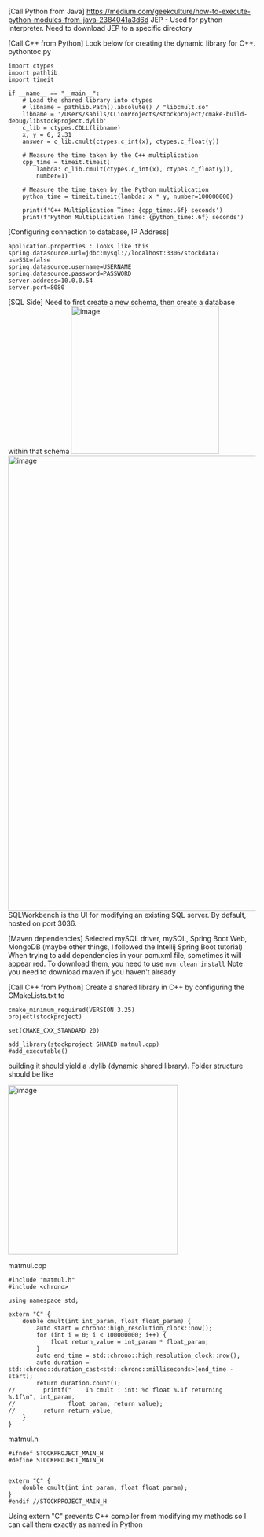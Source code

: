 [Call Python from Java]
https://medium.com/geekculture/how-to-execute-python-modules-from-java-2384041a3d6d
JEP - Used for python interpreter. Need to download JEP to a specific directory

[Call C++ from Python]
Look below for creating the dynamic library for C++.
pythontoc.py
```
import ctypes
import pathlib
import timeit

if __name__ == "__main__":
    # Load the shared library into ctypes
    # libname = pathlib.Path().absolute() / "libcmult.so"
    libname = '/Users/sahils/CLionProjects/stockproject/cmake-build-debug/libstockproject.dylib'
    c_lib = ctypes.CDLL(libname)
    x, y = 6, 2.31
    answer = c_lib.cmult(ctypes.c_int(x), ctypes.c_float(y))

    # Measure the time taken by the C++ multiplication
    cpp_time = timeit.timeit(
        lambda: c_lib.cmult(ctypes.c_int(x), ctypes.c_float(y)),
        number=1)

    # Measure the time taken by the Python multiplication
    python_time = timeit.timeit(lambda: x * y, number=100000000)

    print(f'C++ Multiplication Time: {cpp_time:.6f} seconds')
    print(f'Python Multiplication Time: {python_time:.6f} seconds')
```

[Configuring connection to database, IP Address]
```
application.properties : looks like this
spring.datasource.url=jdbc:mysql://localhost:3306/stockdata?useSSL=false
spring.datasource.username=USERNAME
spring.datasource.password=PASSWORD
server.address=10.0.0.54
server.port=8080
```

[SQL Side]
Need to first create a new schema, then create a database within that schema
<img width="301" alt="image" src="https://github.com/SahilSC/stockportfoliobackend/assets/66689316/776428b2-998f-4465-8d1f-0a3a6364a972">
<img width="927" alt="image" src="https://github.com/SahilSC/stockportfoliobackend/assets/66689316/54f1795f-b1ba-49ff-9eb7-c39cd108ee24">
SQLWorkbench is the UI for modifying an existing SQL server. By default, hosted on port 3036.

[Maven dependencies]
Selected mySQL driver, mySQL, Spring Boot Web, MongoDB (maybe other things, I followed the Intellij Spring Boot tutorial)  
When trying to add dependencies in your pom.xml file, sometimes it will appear red. To download them, you need to use
```mvn clean install```
Note you need to download maven if you haven't already

[Call C++ from Python]
Create a shared library in C++ by configuring the CMakeLists.txt to
```
cmake_minimum_required(VERSION 3.25)
project(stockproject)

set(CMAKE_CXX_STANDARD 20)

add_library(stockproject SHARED matmul.cpp)
#add_executable()
```
building it should yield a .dylib (dynamic shared library). Folder structure should be like

<img width="345" alt="image" src="https://github.com/SahilSC/stockportfoliobackend/assets/66689316/7279d27a-9174-444d-b53a-7a4d7e4432ba">

matmul.cpp
```
#include "matmul.h"
#include <chrono>

using namespace std;

extern "C" {
    double cmult(int int_param, float float_param) {
        auto start = chrono::high_resolution_clock::now();
        for (int i = 0; i < 100000000; i++) {
            float return_value = int_param * float_param;
        }
        auto end_time = std::chrono::high_resolution_clock::now();
        auto duration = std::chrono::duration_cast<std::chrono::milliseconds>(end_time - start);
        return duration.count();
//        printf("    In cmult : int: %d float %.1f returning  %.1f\n", int_param,
//               float_param, return_value);
//        return return_value;
    }
}
```
matmul.h
```
#ifndef STOCKPROJECT_MAIN_H
#define STOCKPROJECT_MAIN_H


extern "C" {
    double cmult(int int_param, float float_param);
}
#endif //STOCKPROJECT_MAIN_H

```

Using extern "C" prevents C++ compiler from modifying my methods so I can call them exactly as named in Python

